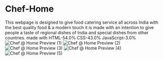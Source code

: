 # Chef-Home
This webpage is designed to give food catering service all across India with the best quality food & a modern touch it is made with an intention to give people a taste of regional dishes of India and special dishes from other countries.
made with HTML-54.0%  CSS-43.0%  JavaScript-3.0%
![Chef @ Home Preview (1)](https://github.com/piyushbarapatre/Chef-Home/assets/82228766/e00dee07-4be3-4171-9874-13d6bd04fb3e)
![Chef @ Home Preview (2)](https://github.com/piyushbarapatre/Chef-Home/assets/82228766/ec4eed62-811f-4eec-991c-71dd1b4b5bc3)
![Chef @ Home Preview (3)](https://github.com/piyushbarapatre/Chef-Home/assets/82228766/bfc5e5b1-f645-443a-ad34-9c98980fa689)
![Chef @ Home Preview (4)](https://github.com/piyushbarapatre/Chef-Home/assets/82228766/b74b275d-6035-47d9-82ca-70f545bc2c20)
![Chef @ Home Preview (5)](https://github.com/piyushbarapatre/Chef-Home/assets/82228766/bbee8735-cf93-466f-bfd4-9ab2008a746c)

